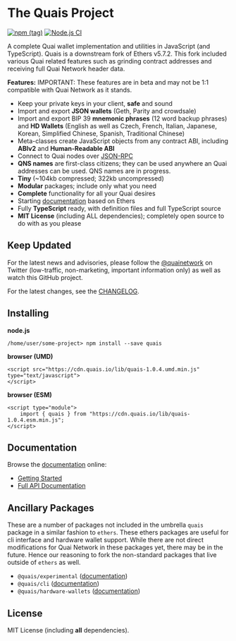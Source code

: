 The Quais Project
==================

[![npm (tag)](https://img.shields.io/npm/v/quais)](https://www.npmjs.com/package/quais)
[![Node.js CI](https://github.com/dominant-strategies/quais.js/actions/workflows/nodejs.yml/badge.svg)](https://github.com/dominant-strategies/quais.js/actions/workflows/nodejs.yml)

A complete Quai wallet implementation and utilities in JavaScript (and TypeScript). Quais is a downstream fork of Ethers v5.7.2. This fork included various Quai related features such as grinding contract addresses and receiving full Quai Network header data.

**Features:**
IMPORTANT: These features are in beta and may not be 1:1 compatible with Quai Network as it stands.

- Keep your private keys in your client, **safe** and sound
- Import and export **JSON wallets** (Geth, Parity and crowdsale)
- Import and export BIP 39 **mnemonic phrases** (12 word backup phrases) and **HD Wallets** (English as well as Czech, French, Italian, Japanese, Korean, Simplified Chinese, Spanish, Traditional Chinese)
- Meta-classes create JavaScript objects from any contract ABI, including **ABIv2** and **Human-Readable ABI**
- Connect to Quai nodes over [JSON-RPC](https://github.com/ethereum/wiki/wiki/JSON-RPC)
- **QNS names** are first-class citizens; they can be used anywhere an Quai addresses can be used. QNS names are in progress.
- **Tiny** (~104kb compressed; 322kb uncompressed)
- **Modular** packages; include only what you need
- **Complete** functionality for all your Quai desires
- Starting [documentation](https://docs.ethers.io/v5/) based on Ethers
- Fully **TypeScript** ready, with definition files and full TypeScript source
- **MIT License** (including ALL dependencies); completely open source to do with as you please


Keep Updated
------------

For the latest news and advisories, please follow the
[@quainetwork](https://twitter.com/quainetwork) on Twitter (low-traffic,
non-marketing, important information only) as well as watch this GitHub project.

For the latest changes, see the
[CHANGELOG](https://github.com/dominant-strategies/quais.js/blob/master/CHANGELOG.md).


Installing
----------

**node.js**

```
/home/user/some-project> npm install --save quais
```

**browser (UMD)**

```
<script src="https://cdn.quais.io/lib/quais-1.0.4.umd.min.js" type="text/javascript">
</script>
```

**browser (ESM)**

```
<script type="module">
    import { quais } from "https://cdn.quais.io/lib/quais-1.0.4.esm.min.js";
</script>
```


Documentation
-------------

Browse the [documentation](https://docs.ethers.io/v5/) online:

- [Getting Started](https://docs.ethers.io/v5/getting-started/)
- [Full API Documentation](https://docs.ethers.io/v5/api/)

Ancillary Packages
------------------

These are a number of packages not included in the umbrella `quais` package in a similar fashion
to `ethers`. These ethers packages are useful for cli interface and hardware wallet support.
While there are not direct modifications for Quai Network in these packages yet, there may
be in the future. Hence our reasoning to fork the non-standard packages that live outside of
`ethers` as well.

- `@quais/experimental` ([documentation](https://docs.ethers.io/v5/api/experimental/))
- `@quais/cli` ([documentation](https://docs.ethers.io/v5/cli/))
- `@quais/hardware-wallets` ([documentation](https://docs.ethers.io/v5/api/other/hardware/))


License
-------

MIT License (including **all** dependencies).

